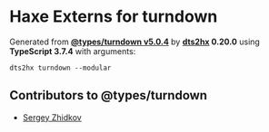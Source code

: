 # Haxe Externs for turndown

Generated from **[@types/turndown v5.0.4](https://github.com/DefinitelyTyped/DefinitelyTyped/tree/master/types/turndown)** by **[dts2hx](https://github.com/haxiomic/dts2hx) 0.20.0** using **TypeScript 3.7.4** with arguments:

	dts2hx turndown --modular

## Contributors to @types/turndown
- [Sergey Zhidkov](https://github.com/sergey-zhidkov)